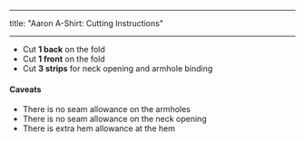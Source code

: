 - - -
title: "Aaron A-Shirt: Cutting Instructions"
- - -

- Cut **1 back** on the fold
- Cut **1 front** on the fold
- Cut **3 strips** for neck opening and armhole binding

<Warning>

#### Caveats

- There is no seam allowance on the armholes
- There is no seam allowance on the neck opening
- There is extra hem allowance at the hem

</Warning>
